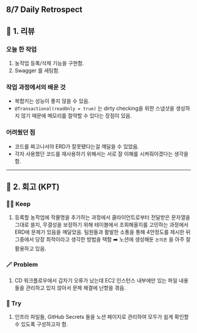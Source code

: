 ## 8/7 Daily Retrospect

## 📒 1. 리뷰

### 오늘 한 작업

1. 농작업 등록/삭제 기능을 구현함.
2. Swagger 를 세팅함.

### 작업 과정에서의 배운 것

- 복합키는 성능이 좋지 않을 수 있음.
- `@Transactional(readOnly = true)` 는 dirty checking을 위한 스냅샷을 생성하지 않기 때문에 메모리를 절약할 수 있다는 장점이 있음.

### 어려웠던 점

- 코드를 짜고나서야 ERD가 잘못됐다는걸 깨달을 수 있었음.
- 각자 사용했던 코드를 재사용하기 위해서는 서로 잘 이해를 시켜줘야겠다는 생각을 함.

---

## 📒 2. 회고 (KPT)

### 🤸‍♂️ Keep

1. 등록할 농작업에 작물명을 추가하는 과정에서 클라이언트로부터 전달받은 문자열을 그대로 쓸지, 무결성을 보장하기 위해 테이블에서 조회해올지를 고민하는 과정에서 ERD에 문제가 있음을 깨달았음. 팀원들과 활발한 소통을 통해 4안정도를 제시한 뒤 그중에서 당장 최적이라고 생각한 방법을 택함 ➡️ 노션에 생성해둔 `논의존` 을 아주 잘 활용하고 있음.

### 🪄 Problem

1. CD 워크플로우에서 갑자기 오류가 났는데 EC2 인스턴스 내부에만 있는 파일 내용들을 관리하고 있지 않아서 문제 해결에 난항을 겪음.

### 🎯 Try

1. 인프라 파일들, GitHub Secrets 들을 노션 페이지로 관리하여 모두가 쉽게 확인할 수 있도록 구성하고자 함.